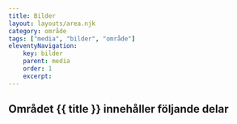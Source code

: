 ```yaml
---
title: Bilder
layout: layouts/area.njk
category: område
tags: ["media", "bilder", "område"]
eleventyNavigation:
    key: bilder
    parent: media
    order: 1
    excerpt: 
---
```

## Området {{ title }} innehåller följande delar
